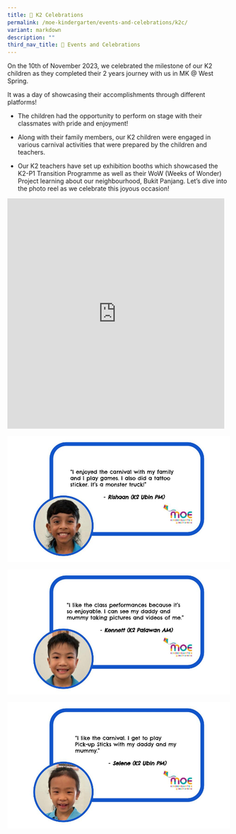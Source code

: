 ```yaml
---
title: 🎉 K2 Celebrations
permalink: /moe-kindergarten/events-and-celebrations/k2c/
variant: markdown
description: ""
third_nav_title: 🎉 Events and Celebrations
---
```

On the 10th of November 2023, we celebrated the milestone of our K2 children as they completed their 2 years journey with us in MK @ West Spring.  
  
It was a day of showcasing their accomplishments through different platforms!

*   The children had the opportunity to perform on stage with their classmates with pride and enjoyment!
    
*   Along with their family members, our K2 children were engaged in various carnival activities that were prepared by the children and teachers.&nbsp;
    
*   Our K2 teachers have set up exhibition booths which showcased the K2-P1 Transition Programme as well as their WoW (Weeks of Wonder) Project learning about our neighbourhood, Bukit Panjang. Let’s dive into the photo reel as we celebrate this joyous occasion!

<iframe allowfullscreen="true" height="520" width="491" frameborder="0" src="https://docs.google.com/presentation/d/e/2PACX-1vRK8HsKnQzSMI3JKnj334VLc1b8aDBftF8hZeIr88OTkO-gyF_XptWzNiFT4Vux0UiPJmua58TB-R1O/embed?start=true&amp;loop=true&amp;delayms=5000"></iframe>

![](/images/MK/Event%20Reflections/Reflection_for_WS_website__K2C_2023__pptx.jpg)

![](/images/MK/Event%20Reflections/Reflection_for_WS_website__K2C_2023__pptx__1_.jpg)

![](/images/MK/Event%20Reflections/Reflection_for_WS_website__K2C_2023__pptx__2_.jpg)